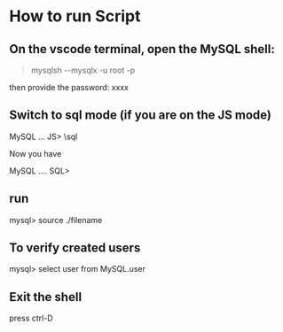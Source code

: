 # How to run Script

## On the vscode terminal, open the MySQL shell:
 > mysqlsh --mysqlx -u root -p

then provide the password: xxxx

## Switch to sql mode (if you are on the JS mode)
MySQL ... JS> \sql

Now you have

MySQL .... SQL>

## run

mysql> source ./filename

## To verify created users

mysql> select user from MySQL.user

## Exit the shell

press ctrl-D